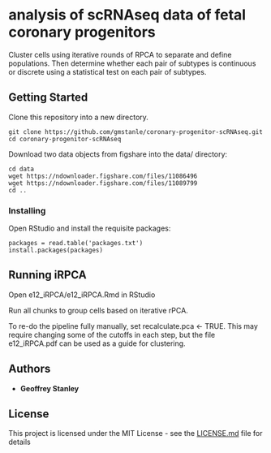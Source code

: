 # analysis of scRNAseq data of fetal coronary progenitors


Cluster cells using iterative rounds of RPCA to separate and define populations. 
Then determine whether each pair of subtypes is continuous or discrete using a statistical test on each pair of subtypes.

## Getting Started

Clone this repository into a new directory.
```
git clone https://github.com/gmstanle/coronary-progenitor-scRNAseq.git
cd coronary-progenitor-scRNAseq
```
Download two data objects from figshare into the data/ directory:
```
cd data
wget https://ndownloader.figshare.com/files/11086496
wget https://ndownloader.figshare.com/files/11089799
cd ..
```

### Installing


Open RStudio and install the requisite packages:


```
packages = read.table('packages.txt')
install.packages(packages)
```


## Running iRPCA

Open e12_iRPCA/e12_iRPCA.Rmd in RStudio

Run all chunks to group cells based on iterative rPCA.

To re-do the pipeline fully manually, set recalculate.pca <- TRUE. This may require changing some of the cutoffs in each step, but the file e12_iRPCA.pdf can be used as a guide for clustering.



## Authors

* **Geoffrey Stanley** 

## License

This project is licensed under the MIT License - see the [LICENSE.md](LICENSE.md) file for details

